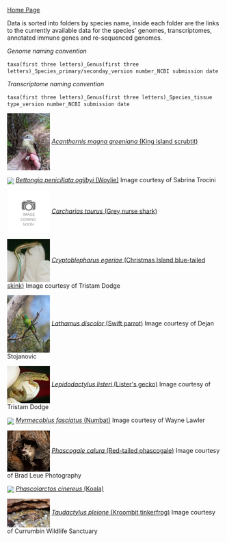 [Home Page](index.md)

Data is sorted into folders by species name, inside each folder are the links to the currently available data for the species' genomes, transcriptomes, annotated immune genes and re-sequenced genomes.</font>

*Genome naming convention*
```
taxa(first three letters)_Genus(first three letters)_Species_primary/seconday_version number_NCBI submission date
```

*Transcriptome naming convention*
```
taxa(first three letters)_Genus(first three letters)_Species_tissue type_version number_NCBI submission date
```

<img src = "images/Acanthornis_magnus_greenianus.jpg" width = 100 align = "center">  [*Acanthornis magna greeniana* (King island scrubtit)](./species/Acanthornis_magna_greeniana.md)

<img src = "images/Bettongia_pencillata.jpg" width = 100 align = "center">  [*Bettongia penicillata ogilbyi* (Woylie)](./species/Bettongia_penicillata_ogilbyi.md)
Image courtesy of Sabrina Trocini

<img src = "images/Image-Coming-Soon.png" width = 100 align = "center">  [*Carcharias taurus* (Grey nurse shark)](./species/Carcharias_taurus.md)

<img src = "images/Cryptoblepharus_egeriae.jpg" width = 100 align = "center">  [*Cryptoblepharus egeriae* (Christmas Island blue-tailed skink)](./species/Cryptoblepharus_egeriae.md) Image courtesy of Tristam Dodge

<img src = "images/Lathamus_discolor.jpg" width = 100 align = "center">  [*Lathamus discolor* (Swift parrot)](./species/Lathamus_discolor.md) Image courtesy of Dejan Stojanovic

<img src = "images/Lepidodactylus_listeri.jpg" width = 100 align = "center">  [*Lepidodactylus listeri* (Lister's gecko)](./species/Lepidodactylus_listeri.md) Image courtesy of Tristam Dodge

<img src = "images/Myrmecobius_fasciatus.jpg" width = 100 align = "center">  [*Myrmecobius fasciatus* (Numbat)](./species/Myrmecobius_fasciatus.md) Image courtesy of Wayne Lawler

<img src = "images/Phascogale calura.jpg" width = 100 align = "center">  [*Phascogale calura* (Red-tailed phascogale)](./species/Phascogale_calura.md) Image courtesy of Brad Leue Photography

<img src = "images/Phascolartus_cinereus.jpg" width = 100 align = "center">  [*Phascolarctos cinereus* (Koala)](./species/Phascolarctos_cinereus.md)

<img src = "images/Taudactylus_pleione.jpg" width = 100 align = "center">  [*Taudactylus pleione* (Kroombit tinkerfrog)](./species/Taudactylus_pleione.md) Image courtesy of Currumbin Wildlife Sanctuary



